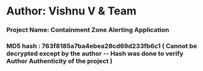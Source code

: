 # **Author: Vishnu V & Team**

### **Project Name: Containment Zone Alerting Application**

### **MD5 hash : 763f8185a7ba4ebea28cd69d233fb6c1 ( Cannot be decrypted except by the author -- Hash was done to verify Author Authenticity of the project )**
